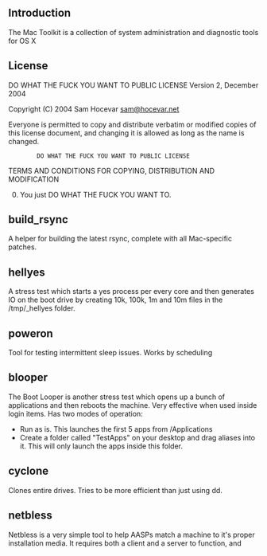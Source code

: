 ## Introduction
The Mac Toolkit is a collection of system administration and diagnostic tools for OS X

## License
DO WHAT THE FUCK YOU WANT TO PUBLIC LICENSE 
                    Version 2, December 2004 

 Copyright (C) 2004 Sam Hocevar <sam@hocevar.net> 

 Everyone is permitted to copy and distribute verbatim or modified 
 copies of this license document, and changing it is allowed as long 
 as the name is changed. 

            DO WHAT THE FUCK YOU WANT TO PUBLIC LICENSE 
   TERMS AND CONDITIONS FOR COPYING, DISTRIBUTION AND MODIFICATION 

  0. You just DO WHAT THE FUCK YOU WANT TO.

## build_rsync
A helper for building the latest rsync, complete with all Mac-specific patches.

## hellyes
A stress test which starts a yes process per every core and then generates IO on 
the boot drive by creating 10k, 100k, 1m and 10m files in the /tmp/_hellyes folder.

## poweron
Tool for testing intermittent sleep issues. Works by scheduling 

## blooper
The Boot Looper is another stress test which opens up a bunch of applications and then
reboots the machine. Very effective when used inside login items. Has two modes of operation:
- Run as is. This launches the first 5 apps from /Applications
- Create a folder called "TestApps" on your desktop and drag aliases into it.
This will only launch the apps inside this folder.

## cyclone
Clones entire drives. Tries to be more efficient than just using dd.

## netbless
Netbless is a very simple tool to help AASPs match a machine to it's proper installation media.
It requires both a client and a server to function, and

